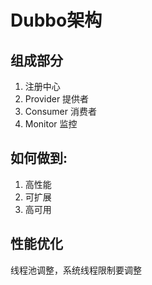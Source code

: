 # Dubbo架构

## 组成部分
1. 注册中心
2. Provider 提供者
3. Consumer 消费者
4. Monitor 监控


## 如何做到:
1. 高性能
2. 可扩展
3. 高可用

## 性能优化
线程池调整，系统线程限制要调整
